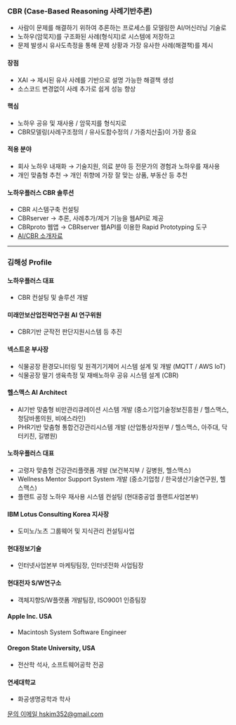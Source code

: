 ### CBR (Case-Based Reasoning 사례기반추론)
- 사람이 문제를 해결하기 위하여 추론하는 프로세스를 모델링한 AI/머신러닝 기술로
- 노하우(암묵지)를 구조화된 사례(형식지)로 시스템에 저장하고
- 문제 발생시 유사도측정을 통해 문제 상황과 가장 유사한 사례(해결책)를 제시
#### 장점
- XAI → 제시된 유사 사례를 기반으로 설명 가능한 해결책 생성
- 소스코드 변경없이 사례 추가로 쉽게 성능 향상
#### 핵심
- 노하우 공유 및 재사용 / 암묵지를 형식지로
- CBR모델링(사례구조정의 / 유사도함수정의 / 가중치산출)이 가장 중요
#### 적용 분야
- 회사 노하우 내재화 → 기술지원, 의료 분야 등 전문가의 경험과 노하우를 재사용
- 개인 맞춤형 추천 →  개인 취향에 가장 잘 맞는 상품, 부동산 등 추천
#### 노하우플러스 CBR 솔루션
- CBR 시스템구축 컨설팅
- CBRserver → 추론, 사례추가/제거 기능을 웹API로 제공
- CBRproto 웹앱 → CBRserver 웹API를 이용한 Rapid Prototyping 도구
- [AI/CBR 소개자료](/ai-intro-v5.2.pdf)
  
---
### 김해성 Profile
#### 노하우플러스 대표
- CBR 컨설팅 및 솔루션 개발
#### 미래안보산업전략연구원 AI 연구위원
- CBR기반 군작전 판단지원시스템 등 추진
#### 넥스트온 부사장
- 식물공장 환경모니터링 및 원격기기제어 시스템 설계 및 개발 (MQTT / AWS IoT)
- 식물공장 딸기 생육측정 및 재배노하우 공유 시스템 설계 (CBR)
#### 헬스맥스 AI Architect
- AI기반 맞춤형 비만관리큐레이션 시스템 개발 (중소기업기술정보진흥원 / 헬스맥스, 청담바롬의원, 비에스라인)
- PHR기반 맞춤형 통합건강관리시스템 개발 (산업통상자원부 / 헬스맥스, 아주대, 닥터키친, 길병원)
#### 노하우플러스 대표
- 고령자 맞춤형 건강관리플랫폼 개발 (보건복지부 / 길병원, 헬스맥스)
- Wellness Mentor Support System 개발 (중소기업청 / 한국생산기술연구원, 헬스맥스)
- 플랜트 공정 노하우 재사용 시스템 컨설팅 (현대중공업 플랜트사업본부)
#### IBM Lotus Consulting Korea 지사장
- 도미노/노츠 그룹웨어 및 지식관리 컨설팅사업
#### 현대정보기술
- 인터넷사업본부 마케팅팀장, 인터넷전화 사업팀장
#### 현대전자 S/W연구소
- 객체지향S/W플랫폼 개발팀장, ISO9001 인증팀장
#### Apple Inc. USA
- Macintosh System Software Engineer
#### Oregon State University, USA
- 전산학 석사, 소프트웨어공학 전공
#### 연세대학교
- 화공생명공학과 학사

[문의 이메일 hskim352@gmail.com](mailto:hskim352@gmail.com)
